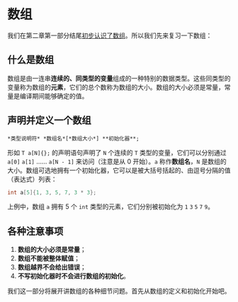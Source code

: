 # 数组

我们在第二章第一部分结尾[初步认识了数组](/ch02/part1/array_glance.md)。所以我们先来复习一下数组：

## 什么是数组

数组是由一连串**连续的、同类型的变量**组成的一种特别的数据类型。这些同类型的变量称为数组的**元素**，它们的总个数称为数组的大小。数组的大小必须是常量，常量是编译期间能够确定的值。

## 声明并定义一个数组

```sdsc
*类型说明符* *数组名*[*数组大小*] **初始化器**;
```

形如 `T a[N]{};` 的声明语句声明了 `N` 个连续的 `T` 类型的变量，它们可以分别通过 `a[0]` `a[1]` …… `a[N - 1]` 来访问（注意是从 0 开始）。`a` 称作**数组名**，`N` 是数组的大小。数组可选地拥有一个初始化器，它可以是被大括号括起的、由逗号分隔的值（表达式）列表：
```cpp
int a[5]{1, 3, 5, 7, 3 * 3};
```
上例中，数组 `a` 拥有 5 个 `int` 类型的元素，它们分别被初始化为 `1` `3` `5` `7` `9`。

## 各种注意事项

1. **数组的大小必须是常量**；
2. **数组不能被整体赋值**；
3. **数组越界不会给出错误**；
4. **不写初始化器时不会进行数组的初始化**。

我们这一部分将展开讲数组的各种细节问题。首先从数组的定义和初始化开始吧。